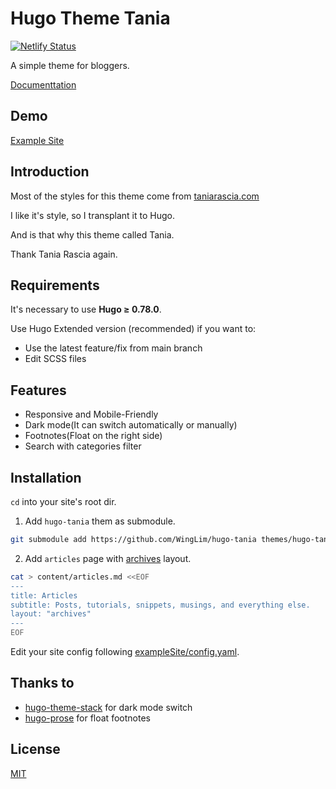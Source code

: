 # Hugo Theme Tania

[![Netlify Status](https://api.netlify.com/api/v1/badges/bae5db51-7cc6-41e2-9615-029ade8aa264/deploy-status)](https://app.netlify.com/sites/hugo-tania/deploys)

A simple theme for bloggers.

[Documenttation](https://github.com/WingLim/hugo-tania/wiki)

## Demo

[Example Site](https://hugo-tania.netlify.app/)

## Introduction

Most of the styles for this theme come from [taniarascia.com](https://github.com/taniarascia/taniarascia.com)

I like it's style, so I transplant it to Hugo.

And is that why this theme called Tania.

Thank Tania Rascia again.

## Requirements

It's necessary to use **Hugo ≥ 0.78.0**.

Use Hugo Extended version (recommended) if you want to:

- Use the latest feature/fix from main branch
- Edit SCSS files

## Features

- Responsive and Mobile-Friendly
- Dark mode(It can switch automatically or manually)
- Footnotes(Float on the right side)
- Search with categories filter

## Installation

`cd` into your site's root dir.

1. Add `hugo-tania` them as submodule.

```bash
git submodule add https://github.com/WingLim/hugo-tania themes/hugo-tania
```

2. Add `articles` page with [archives](https://github.com/WingLim/hugo-tania/wiki/Layout#archives) layout.

```bash
cat > content/articles.md <<EOF
---
title: Articles
subtitle: Posts, tutorials, snippets, musings, and everything else.
layout: "archives"
---
EOF
```

Edit your site config following [exampleSite/config.yaml](https://github.com/WingLim/hugo-tania/blob/main/exampleSite/config.yaml).

## Thanks to

- [hugo-theme-stack](https://github.com/CaiJimmy/hugo-theme-stack) for dark mode switch
- [hugo-prose](https://github.com/yihui/hugo-prose) for float footnotes

## License

[MIT](https://github.com/WingLim/hugo-tania/blob/main/LICENSE)